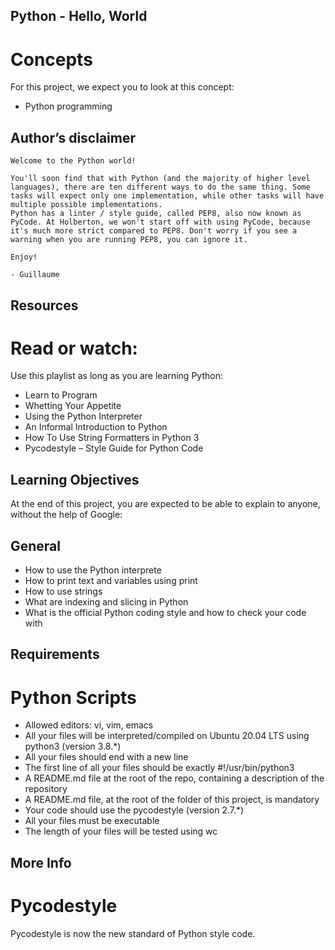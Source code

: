 ## Python - Hello, World
# Concepts
For this project, we expect you to look at this concept:
- Python programming

## Author’s disclaimer
```
Welcome to the Python world!

You'll soon find that with Python (and the majority of higher level languages), there are ten different ways to do the same thing. Some tasks will expect only one implementation, while other tasks will have multiple possible implementations.
Python has a linter / style guide, called PEP8, also now known as PyCode. At Holberton, we won't start off with using PyCode, because it's much more strict compared to PEP8. Don't worry if you see a warning when you are running PEP8, you can ignore it.

Enjoy!

- Guillaume
```
## Resources
# Read or watch:
Use this playlist as long as you are learning Python:
- Learn to Program
- Whetting Your Appetite
- Using the Python Interpreter
- An Informal Introduction to Python 
- How To Use String Formatters in Python 3
- Pycodestyle – Style Guide for Python Code
## Learning Objectives
At the end of this project, you are expected to be able to explain to anyone, without the help of Google:
## General
- How to use the Python interprete
- How to print text and variables using print
- How to use strings
- What are indexing and slicing in Python
- What is the official Python coding style and how to check your code with 
## Requirements
# Python Scripts
- Allowed editors: vi, vim, emacs
- All your files will be interpreted/compiled on Ubuntu 20.04 LTS using python3 (version 3.8.*)
- All your files should end with a new line
- The first line of all your files should be exactly #!/usr/bin/python3
- A README.md file at the root of the repo, containing a description of the repository
- A README.md file, at the root of the folder of this project, is mandatory
- Your code should use the pycodestyle (version 2.7.*)
- All your files must be executable
- The length of your files will be tested using wc
## More Info
# Pycodestyle
Pycodestyle is now the new standard of Python style code.
